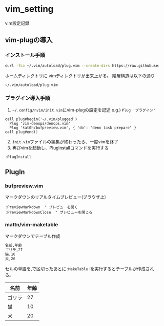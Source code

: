 # vim_setting
vim設定記録

## vim-plugの導入
### インストール手順
```bash
curl -fLo ~/.vim/autoload/plug.vim --create-dirs https://raw.githubusercontent.com/junegunn/vim-plug/master/plug.vim
```

ホームディレクトリに.vimディレクトリが出来上がる。
階層構造は以下の通り
```bash
~/.vim/autoload/plug.vim
```

### プラグイン導入手順
1. `~/.config/nvim/init.vim`にvim-plugの設定を記述 e.g.) `Plug 'プラグイン'`
```vim
call plug#begin('~/.vim/plugged')
  Plug 'vim-denops/denops.vim'
  Plug 'kat0h/bufpreview.vim', { 'do': 'deno task prepare' }
call plug#end()
```
2. `init.vim`ファイルの編集が終わったら、一度vimを終了
3. 再びvimを起動し、PlugInstallコマンドを実行する
```vim
:PlugInstall
```

## PlugIn
### bufpreview.vim
マークダウンのリアルタイムプレビュー(ブラウザ上)
```vim
:PreviewMarkdown  " プレビューを開く
:PreviewMarkdownClose  " プレビューを閉じる
```

### mattn/vim-maketable
マークダウンでテーブル作成

```md
名前,年齢
ゴリラ,27
猫,10
犬,20
```
セルの単語を,で区切ったあとに`:MakeTable!`を実行するとテーブルが作成される。

|名前  |年齢|
|------|----|
|ゴリラ|27  |
|猫    |10  |
|犬    |20  |
